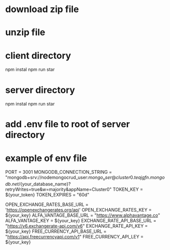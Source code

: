 # download zip file
# unzip file

# client directory
npm instal
npm run star

# server directory
npm instal
npm run star

# add .env file to root of server directory

# example of env file
PORT = 3001
MONGODB_CONNECTION_STRING = "mongodb+srv://nodemongocrud_user:${mongo_user}@cluster0.teajgfn.mongodb.net/${your_database_name}?retryWrites=true&w=majority&appName=Cluster0"
TOKEN_KEY = ${your_token}
TOKEN_EXPIRES = "60d"

OPEN_EXCHANGE_RATES_BASE_URL = 'https://openexchangerates.org/api'
OPEN_EXCHANGE_RATES_KEY = ${your_key}
ALFA_VANTAGE_BASE_URL = "https://www.alphavantage.co"
ALFA_VANTAGE_KEY = ${your_key}
EXCHANGE_RATE_API_BASE_URL = "https://v6.exchangerate-api.com/v6"
EXCHANGE_RATE_API_KEY = ${your_key}
FREE_CURRENCY_API_BASE_URL = "https://api.freecurrencyapi.com/v1"
FREE_CURRENCY_API_LEY = ${your_key}
